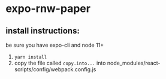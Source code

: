 # expo-rnw-paper

## install instructions:

be sure you have expo-cli and node 11+

1. `yarn install`
2. copy the file called `copy.into...` into node_modules/react-scripts/config/webpack.config.js